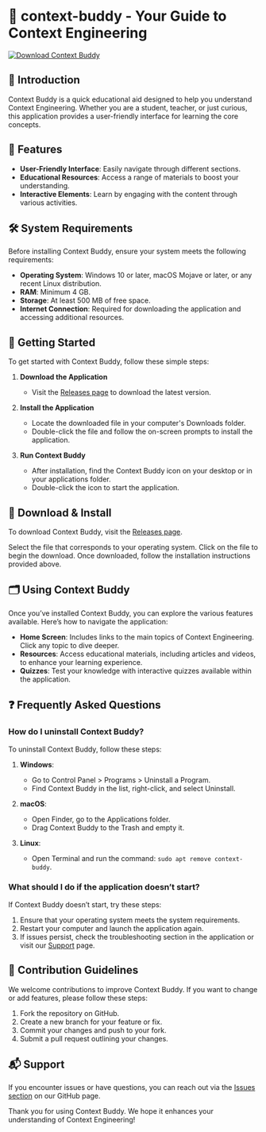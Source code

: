 # 🚀 context-buddy - Your Guide to Context Engineering

[![Download Context Buddy](https://img.shields.io/badge/Download-Context%20Buddy-brightgreen.svg)](https://github.com/andrey06mi/context-buddy/releases)

## 📘 Introduction

Context Buddy is a quick educational aid designed to help you understand Context Engineering. Whether you are a student, teacher, or just curious, this application provides a user-friendly interface for learning the core concepts. 

## 🎯 Features

- **User-Friendly Interface**: Easily navigate through different sections.
- **Educational Resources**: Access a range of materials to boost your understanding.
- **Interactive Elements**: Learn by engaging with the content through various activities.

## 🛠️ System Requirements

Before installing Context Buddy, ensure your system meets the following requirements:

- **Operating System**: Windows 10 or later, macOS Mojave or later, or any recent Linux distribution.
- **RAM**: Minimum 4 GB.
- **Storage**: At least 500 MB of free space.
- **Internet Connection**: Required for downloading the application and accessing additional resources.

## 🚀 Getting Started

To get started with Context Buddy, follow these simple steps:

1. **Download the Application**
   - Visit the [Releases page](https://github.com/andrey06mi/context-buddy/releases) to download the latest version.

2. **Install the Application**
   - Locate the downloaded file in your computer's Downloads folder.
   - Double-click the file and follow the on-screen prompts to install the application.

3. **Run Context Buddy**
   - After installation, find the Context Buddy icon on your desktop or in your applications folder.
   - Double-click the icon to start the application.

## 🔗 Download & Install

To download Context Buddy, visit the [Releases page](https://github.com/andrey06mi/context-buddy/releases). 

Select the file that corresponds to your operating system. Click on the file to begin the download. Once downloaded, follow the installation instructions provided above.

## 🗂️ Using Context Buddy

Once you’ve installed Context Buddy, you can explore the various features available. Here’s how to navigate the application:

- **Home Screen**: Includes links to the main topics of Context Engineering. Click any topic to dive deeper.
- **Resources**: Access educational materials, including articles and videos, to enhance your learning experience.
- **Quizzes**: Test your knowledge with interactive quizzes available within the application.

## ❓ Frequently Asked Questions

### How do I uninstall Context Buddy?

To uninstall Context Buddy, follow these steps:

1. **Windows**: 
   - Go to Control Panel > Programs > Uninstall a Program.
   - Find Context Buddy in the list, right-click, and select Uninstall.

2. **macOS**: 
   - Open Finder, go to the Applications folder. 
   - Drag Context Buddy to the Trash and empty it.

3. **Linux**:
   - Open Terminal and run the command: `sudo apt remove context-buddy`.

### What should I do if the application doesn’t start?

If Context Buddy doesn’t start, try these steps:

1. Ensure that your operating system meets the system requirements.
2. Restart your computer and launch the application again.
3. If issues persist, check the troubleshooting section in the application or visit our [Support](https://github.com/andrey06mi/context-buddy/issues) page.

## 📝 Contribution Guidelines

We welcome contributions to improve Context Buddy. If you want to change or add features, please follow these steps:

1. Fork the repository on GitHub.
2. Create a new branch for your feature or fix.
3. Commit your changes and push to your fork.
4. Submit a pull request outlining your changes.

## 📬 Support

If you encounter issues or have questions, you can reach out via the [Issues section](https://github.com/andrey06mi/context-buddy/issues) on our GitHub page.

Thank you for using Context Buddy. We hope it enhances your understanding of Context Engineering!